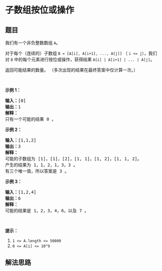 # 子数组按位或操作

## 题目

<HTML><p>我们有一个非负整数数组&nbsp;<code>A</code>。</p>

<p>对于每个（连续的）子数组&nbsp;<code>B =&nbsp;[A[i], A[i+1], ..., A[j]]</code> （&nbsp;<code>i &lt;= j</code>），我们对&nbsp;<code>B</code>&nbsp;中的每个元素进行按位或操作，获得结果&nbsp;<code>A[i] | A[i+1] | ... | A[j]</code>。</p>

<p>返回可能结果的数量。 （多次出现的结果在最终答案中仅计算一次。）</p>

<p>&nbsp;</p>

<p><strong>示例 1：</strong></p>

<pre><strong>输入：</strong>[0]
<strong>输出：</strong>1
<strong>解释：</strong>
只有一个可能的结果 0 。
</pre>

<p><strong>示例 2：</strong></p>

<pre><strong>输入：</strong>[1,1,2]
<strong>输出：</strong>3
<strong>解释：</strong>
可能的子数组为 [1]，[1]，[2]，[1, 1]，[1, 2]，[1, 1, 2]。
产生的结果为 1，1，2，1，3，3 。
有三个唯一值，所以答案是 3 。
</pre>

<p><strong>示例&nbsp;3：</strong></p>

<pre><strong>输入：</strong>[1,2,4]
<strong>输出：</strong>6
<strong>解释：</strong>
可能的结果是 1，2，3，4，6，以及 7 。
</pre>

<p>&nbsp;</p>

<p><strong>提示：</strong></p>

<ol>
	<li><code>1 &lt;= A.length &lt;= 50000</code></li>
	<li><code>0 &lt;= A[i] &lt;= 10^9</code></li>
</ol>
</HTML>

## 解法思路
